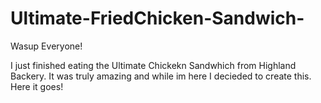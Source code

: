 # Ultimate-FriedChicken-Sandwich-

Wasup Everyone!

I just finished eating the Ultimate Chickekn Sandwhich from Highland Backery.
It was truly amazing and while im here I decieded to create this. Here it goes!
